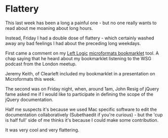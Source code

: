 # Flattery

This last week has been a long a painful one - but no one really wants to read about me moaning about long hours.

Instead, Friday I had a double dose of flattery - which certainly washed away any bad feelings I had about the preceding long weekdays.


<!--more-->

First came a comment on my [Left Logic](http://leftlogic.com) [microformats bookmarklet](http://leftlogic.com/info/articles/microformats_bookmarklet) tool.  A chap saying that he heard about my bookmarklet listening to the WSG podcast from the London meetup.

Jeremy Keith, of Clearleft included my bookmarklet in a presentation on Microformats this week.

The second was on Friday night, when, around 1am, John Resig of jQuery fame asked me if I would like to participate in defining the scope of the jQuery documentation.

Half me suspects it's because we used Mac specific software to edit the documentation collaboratively (Subethaedit if you're curious) - but the 'cup is half full' side of me thinks it's because I could make some contribution.  

It was very cool and very flattering.
